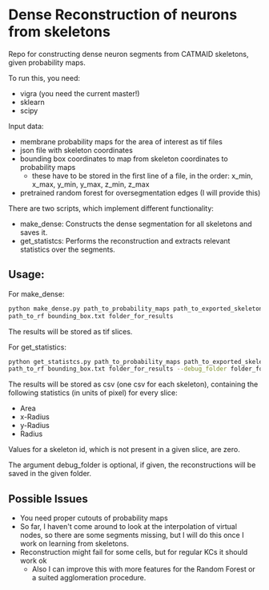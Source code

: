 # Dense Reconstruction of neurons from skeletons

Repo for constructing dense neuron segments from CATMAID skeletons, 
given probability maps.

To run this, you need: 

- vigra (you need the current master!)
- sklearn
- scipy

Input data:

- membrane probability maps for the area of interest as tif files
- json file with skeleton coordinates
- bounding box coordinates to map from skeleton coordinates to probability maps
    -  these have to be stored in the first line of a file, in the order: x_min, x_max, y_min, y_max, z_min, z_max
- pretrained random forest for oversegmentation edges (I will provide this)

There are two scripts, which implement different functionality:

* make_dense: Constructs the dense segmentation for all skeletons and saves it.
* get_statistcs: Performs the reconstruction and extracts relevant statistics over the segments.

## Usage:

For make_dense:

```bash
python make_dense.py path_to_probability_maps path_to_exported_skeletons
path_to_rf bounding_box.txt folder_for_results
```
The results will be stored as tif slices.


For get_statistics:

```bash
python get_statistcs.py path_to_probability_maps path_to_exported_skeletons
path_to_rf bounding_box.txt folder_for_results --debug_folder folder_for_images
```

The results will be stored as csv (one csv for each skeleton),
containing the following statistics (in units of pixel) for every slice:

* Area
* x-Radius
* y-Radius
* Radius

Values for a skeleton id, which is not present in a given slice, are zero.

The argument debug_folder is optional, if given, the reconstructions will be saved in the given folder.

## Possible Issues

- You need proper cutouts of probability maps
- So far, I haven't come around to look at the interpolation of virtual nodes, so there
are some segments missing, but I will do this once I work on learning from skeletons.
- Reconstruction might fail for some cells, but for regular KCs it should work ok
    - Also I can improve this with more features for the Random Forest or a suited agglomeration procedure.
